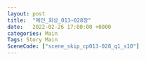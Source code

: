 ```yaml
---
layout: post
title:  "메인_회상_013~028장"
date:   2022-02-26 17:00:00 +0000
categories: Main
Tags: Story Main
SceneCode: ["scene_skip_cp013-028_q1_s10"]
---
```

